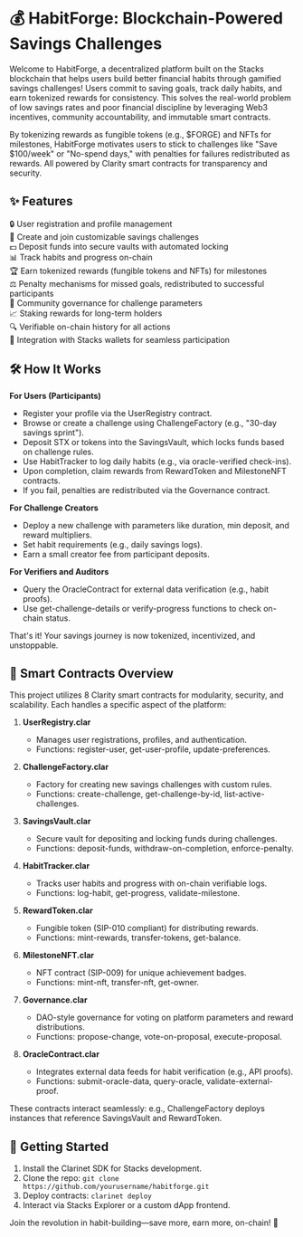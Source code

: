 # 💰 HabitForge: Blockchain-Powered Savings Challenges

Welcome to HabitForge, a decentralized platform built on the Stacks blockchain that helps users build better financial habits through gamified savings challenges! Users commit to saving goals, track daily habits, and earn tokenized rewards for consistency. This solves the real-world problem of low savings rates and poor financial discipline by leveraging Web3 incentives, community accountability, and immutable smart contracts.

By tokenizing rewards as fungible tokens (e.g., $FORGE) and NFTs for milestones, HabitForge motivates users to stick to challenges like "Save $100/week" or "No-spend days," with penalties for failures redistributed as rewards. All powered by Clarity smart contracts for transparency and security.

## ✨ Features

🔒 User registration and profile management  
🎯 Create and join customizable savings challenges  
💵 Deposit funds into secure vaults with automated locking  
📊 Track habits and progress on-chain  
🏆 Earn tokenized rewards (fungible tokens and NFTs) for milestones  
⚖️ Penalty mechanisms for missed goals, redistributed to successful participants  
👥 Community governance for challenge parameters  
📈 Staking rewards for long-term holders  
🔍 Verifiable on-chain history for all actions  
🚀 Integration with Stacks wallets for seamless participation

## 🛠 How It Works

**For Users (Participants)**  
- Register your profile via the UserRegistry contract.  
- Browse or create a challenge using ChallengeFactory (e.g., "30-day savings sprint").  
- Deposit STX or tokens into the SavingsVault, which locks funds based on challenge rules.  
- Use HabitTracker to log daily habits (e.g., via oracle-verified check-ins).  
- Upon completion, claim rewards from RewardToken and MilestoneNFT contracts.  
- If you fail, penalties are redistributed via the Governance contract.  

**For Challenge Creators**  
- Deploy a new challenge with parameters like duration, min deposit, and reward multipliers.  
- Set habit requirements (e.g., daily savings logs).  
- Earn a small creator fee from participant deposits.  

**For Verifiers and Auditors**  
- Query the OracleContract for external data verification (e.g., habit proofs).  
- Use get-challenge-details or verify-progress functions to check on-chain status.  

That's it! Your savings journey is now tokenized, incentivized, and unstoppable.

## 📂 Smart Contracts Overview

This project utilizes 8 Clarity smart contracts for modularity, security, and scalability. Each handles a specific aspect of the platform:

1. **UserRegistry.clar**  
   - Manages user registrations, profiles, and authentication.  
   - Functions: register-user, get-user-profile, update-preferences.  

2. **ChallengeFactory.clar**  
   - Factory for creating new savings challenges with custom rules.  
   - Functions: create-challenge, get-challenge-by-id, list-active-challenges.  

3. **SavingsVault.clar**  
   - Secure vault for depositing and locking funds during challenges.  
   - Functions: deposit-funds, withdraw-on-completion, enforce-penalty.  

4. **HabitTracker.clar**  
   - Tracks user habits and progress with on-chain verifiable logs.  
   - Functions: log-habit, get-progress, validate-milestone.  

5. **RewardToken.clar**  
   - Fungible token (SIP-010 compliant) for distributing rewards.  
   - Functions: mint-rewards, transfer-tokens, get-balance.  

6. **MilestoneNFT.clar**  
   - NFT contract (SIP-009) for unique achievement badges.  
   - Functions: mint-nft, transfer-nft, get-owner.  

7. **Governance.clar**  
   - DAO-style governance for voting on platform parameters and reward distributions.  
   - Functions: propose-change, vote-on-proposal, execute-proposal.  

8. **OracleContract.clar**  
   - Integrates external data feeds for habit verification (e.g., API proofs).  
   - Functions: submit-oracle-data, query-oracle, validate-external-proof.  

These contracts interact seamlessly: e.g., ChallengeFactory deploys instances that reference SavingsVault and RewardToken.

## 🚀 Getting Started

1. Install the Clarinet SDK for Stacks development.  
2. Clone the repo: `git clone https://github.com/yourusername/habitforge.git`  
3. Deploy contracts: `clarinet deploy`  
4. Interact via Stacks Explorer or a custom dApp frontend.  

Join the revolution in habit-building—save more, earn more, on-chain! 🚀